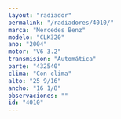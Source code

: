 ```yaml
---
layout: "radiador"
permalink: "/radiadores/4010/"
marca: "Mercedes Benz"
modelo: "CLK320"
ano: "2004"
motor: "V6 3.2"
transmision: "Automática"
parte: "432540"
clima: "Con clima"
alto: "25 9/16"
ancho: "16 1/8"
observaciones: ""
id: "4010"
---
```


